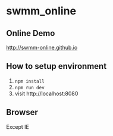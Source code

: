 # swmm_online

## Online Demo
http://swmm-online.github.io

## How to setup environment

1. `npm install`
2. `npm run dev`
3. visit http://localhost:8080

## Browser
Except IE